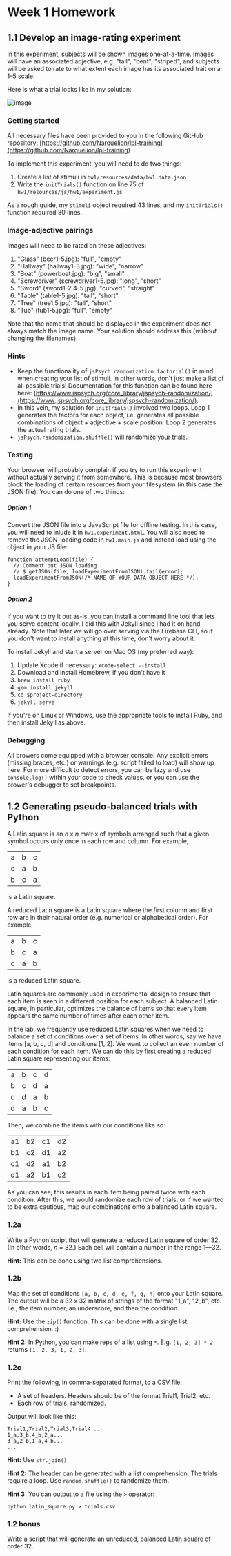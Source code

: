 # Week 1 Homework

## 1.1 Develop an image-rating experiment

In this experiment, subjects will be shown images one-at-a-time. Images will have an associated adjective, e.g. "tall", "bent", "striped", and subjects will be asked to rate to what extent each image has its associated trait on a 1–5 scale.

Here is what a trial looks like in my solution:

![image](sample.png "Sample trial")

### Getting started

All necessary files have been provided to you in the following GitHub repository: [https://github.com/Narquelion/lpl-training](https://github.com/Narquelion/lpl-training)

To implement this experiment, you will need to do two things:

1. Create a list of stimuli in  `hw1/resources/data/hw1.data.json`
2. Write the `initTrials()` function on line 75 of `hw1/resources/js/hw1/experiment.js`

As a rough guide, my `stimuli` object required 43 lines, and my `initTrials()` function required 30 lines.

### Image-adjective pairings

Images will need to be rated on these adjectives:

1. "Glass" (beer1-5.jpg): "full", "empty"
2. "Hallway" (hallway1-3.jpg): "wide", "narrow"
3. "Boat" (powerboat.jpg): "big", "small"
4. "Screwdriver" (screwdriver1-5.jpg): "long", "short"
5. "Sword" (sword1-2,4-5.jpg): "curved", "straight"
6. "Table" (table1-5.jpg): "tall", "short"
7. "Tree" (tree1,5.jpg): "tall", "short"
8. "Tub" (tub1-5.jpg): "full", "empty"

Note that the name that should be displayed in the experiment does not always match the image name. Your solution should address this (*without* changing the filenames).

### Hints

* Keep the functionality of `jsPsych.randomization.factorial()` in mind when creating your list of stimuli. In other words, don't just make a list of all possible trials! Documentation for this function can be found here here: [https://www.jspsych.org/core_library/jspsych-randomization/](https://www.jspsych.org/core_library/jspsych-randomization/).
* In this vein, my solution for `initTrials()` involved two loops. Loop 1 generates the factors for each object, i.e. generates all possible combinations of object + adjective + scale position. Loop 2 generates the actual rating trials.
* `jsPsych.randomization.shuffle()` will randomize your trials.

### Testing

Your browser will probably complain if you try to run this experiment without actually serving it from somewhere. This is because most browsers block the loading of certain resources from your filesystem (in this case the JSON file). You can do one of two things:

##### Option 1

 Convert the JSON file into a JavaScript file for offline testing. In this case, you will need to inlude it in `hw1.experiment.html`. You will also need to remove the JSON-loading code in `hw1.main.js` and instead load using the object in your JS file:

    function attemptLoad(file) {
      // Comment out JSON loading
      // $.getJSON(file, loadExperimentFromJSON).fail(error);
      loadExperimentFromJSON(/* NAME OF YOUR DATA OBJECT HERE */);
    }
 
##### Option 2

If you want to try it out as-is, you can install a command line tool that lets you serve content locally. I did this with Jekyll since I had it on hand already. Note that later we will go over serving via the Firebase CLI, so if you don't want to install anything at this time, don't worry about it.

To install Jekyll and start a server on Mac OS (my preferred way):
  
1. Update Xcode if necessary: `xcode-select --install`
2. Download and install Homebrew, if you don't have it
3. `brew install ruby`
4. `gem install jekyll`
5. `cd $project-directory`
6. `jekyll serve	`

If you're on Linux or Windows, use the appropriate tools to install Ruby, and then install Jekyll as above.

### Debugging

All browers come equipped with a browser console. Any explicit errors (missing braces, etc.) or warnings (e.g. script failed to load) will show up here. For more difficult to detect errors, you can be lazy and use `console.log()` within your code to check values, or you can use the brower's debugger to set breakpoints.

## 1.2 Generating pseudo-balanced trials with Python

A Latin square is an *n* x *n* matrix of symbols arranged such that a given symbol occurs only once in each row and column. For example,

|  |  |  |
|:-:|:-:|:-:|
| a | b | c |
| c | a | b |
| b | c | a |

is a Latin square.

A reduced Latin square is a Latin square where the first column and first row are in their natural order (e.g. numerical or alphabetical order). For example,


|  |  |  |
|:-:|:-:|:-:|
| a | b | c |
| b | c | a |
| c | a | b |

is a reduced Latin square.

Latin squares are commonly used in experimental design to ensure that each item is seen in a different position for each subject. A balanced Latin square, in particular, optimizes the balance of items so that every item appears the same number of times after each other item.

In the lab, we frequently use reduced Latin squares when we need to balance a set of conditions over a set of items. In other words, say we have items [a, b, c, d] and conditions [1, 2]. We want to collect an even number of each condition for each item.  We can do this by first creating a reduced Latin square representing our items:


|  |  |  | |
|:-:|:-:|:-:|:-:|
| a | b | c | d |
| b | c | d | a |
| c | d | a | b |
| d | a | b | c |

Then, we combine the items with our conditions like so:

|  |  |  | |
|:-:|:-:|:-:|:-:|
| a1 | b2 | c1 | d2 |
| b1 | c2 | d1 | a2 |
| c1 | d2 | a1 | b2 |
| d1 | a2 | b1 | c2 |

As you can see, this results in each item being paired twice with each condition. After this, we would randomize each row of trials, or if we wanted to be extra cautious, map our combinations onto a balanced Latin square.

### 1.2a

Write a Python script that will generate a reduced Latin square of order 32. (In other words, *n* = 32.) Each cell will contain a number in the range 1—32.

**Hint:** This can be done using two list comprehensions.

### 1.2b

Map the set of conditions `[a, b, c, d, e, f, g, h]` onto your Latin square. The output will be a 32 x 32 matrix of strings of the format "1_a", "2_b", etc. I.e., the item number, an underscore, and then the condition.

**Hint:** Use the `zip()` function. This can be done with a single list comprehension. :)

**Hint 2:** In Python, you can make reps of a list using `*`. E.g. `[1, 2, 3] * 2` returns `[1, 2, 3, 1, 2, 3]`.

### 1.2c

Print the following, in comma-separated format, to a CSV file:

* A set of headers. Headers should be of the format Trial1, Trial2, etc.
* Each row of trials, randomized.

Output will look like this:

    Trial1,Trial2,Trial3,Trial4...
    1_a,3_b,4_b,2_a...
    3_a,2_b,1_a,4_b...
    ...

**Hint:** Use `str.join()`

**Hint 2:** The header can be generated with a list comprehension. The trials require a loop. Use `random.shuffle()` to randomize them.

**Hint 3:** You can output to a file using the `>` operator:

    python latin_square.py > trials.csv

### 1.2 bonus

Write a script that will generate an unreduced, balanced Latin square of order 32.